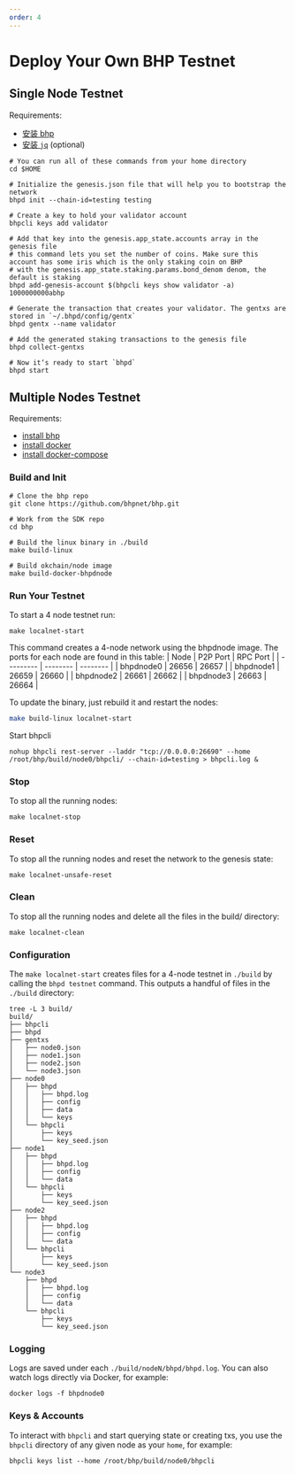 ```yaml
---
order: 4
---
```


# Deploy Your Own BHP Testnet

## Single Node Testnet
Requirements:
- [安装 bhp](./install-bhp.md)
- [安装 `jq`](https://stedolan.github.io/jq/download/) (optional)

```shell script
# You can run all of these commands from your home directory
cd $HOME

# Initialize the genesis.json file that will help you to bootstrap the network
bhpd init --chain-id=testing testing

# Create a key to hold your validator account
bhpcli keys add validator

# Add that key into the genesis.app_state.accounts array in the genesis file
# this command lets you set the number of coins. Make sure this account has some iris which is the only staking coin on BHP
# with the genesis.app_state.staking.params.bond_denom denom, the default is staking
bhpd add-genesis-account $(bhpcli keys show validator -a) 1000000000abhp

# Generate the transaction that creates your validator. The gentxs are stored in `~/.bhpd/config/gentx`
bhpd gentx --name validator

# Add the generated staking transactions to the genesis file
bhpd collect-gentxs

# Now it‘s ready to start `bhpd`
bhpd start
```
## Multiple Nodes Testnet
Requirements:
- [install bhp](./install-bhp.md)
- [install docker](https://docs.docker.com/engine/installation/)
- [install docker-compose](https://docs.docker.com/compose/install/)
### Build and Init
```shell script
# Clone the bhp repo
git clone https://github.com/bhpnet/bhp.git

# Work from the SDK repo
cd bhp

# Build the linux binary in ./build
make build-linux

# Build okchain/node image
make build-docker-bhpdnode
```
### Run Your Testnet
To start a 4 node testnet run:
```shell script
make localnet-start
```
This command creates a 4-node network using the bhpdnode image. The ports for each node are found in this table:
| Node      | P2P Port | RPC Port |
| --------- | -------- | -------- |
| bhpdnode0 | 26656    | 26657    |
| bhpdnode1 | 26659    | 26660    |
| bhpdnode2 | 26661    | 26662    |
| bhpdnode3 | 26663    | 26664    |

To update the binary, just rebuild it and restart the nodes:

```bash
make build-linux localnet-start
```
Start bhpcli
```shell script
nohup bhpcli rest-server --laddr "tcp://0.0.0.0:26690" --home /root/bhp/build/node0/bhpcli/ --chain-id=testing > bhpcli.log &
```
### Stop
To stop all the running nodes:
```shell script
make localnet-stop
```
### Reset
To stop all the running nodes and reset the network to the genesis state:
```shell script
make localnet-unsafe-reset
```
### Clean
To stop all the running nodes and delete all the files in the build/ directory:
```shell script
make localnet-clean
```
### Configuration
The `make localnet-start` creates files for a 4-node testnet in `./build` by calling the `bhpd testnet` command. This outputs a handful of files in the `./build` directory:
```shell script
tree -L 3 build/
build/
├── bhpcli
├── bhpd
├── gentxs
│   ├── node0.json
│   ├── node1.json
│   ├── node2.json
│   └── node3.json
├── node0
│   ├── bhpd
│   │   ├── bhpd.log
│   │   ├── config
│   │   ├── data
│   │   └── keys
│   └── bhpcli
│       ├── keys
│       └── key_seed.json
├── node1
│   ├── bhpd
│   │   ├── bhpd.log
│   │   ├── config
│   │   └── data
│   └── bhpcli
│       ├── keys
│       └── key_seed.json
├── node2
│   ├── bhpd
│   │   ├── bhpd.log
│   │   ├── config
│   │   └── data
│   └── bhpcli
│       ├── keys
│       └── key_seed.json
└── node3
    ├── bhpd
    │   ├── bhpd.log
    │   ├── config
    │   └── data
    └── bhpcli
        ├── keys
        └── key_seed.json
```
### Logging
Logs are saved under each `./build/nodeN/bhpd/bhpd.log`. You can also watch logs directly via Docker, for example:
```shell script
docker logs -f bhpdnode0
```
### Keys & Accounts
To interact with `bhpcli` and start querying state or creating txs, you use the `bhpcli` directory of any given node as your `home`, for example:
```shell script
bhpcli keys list --home /root/bhp/build/node0/bhpcli
```

